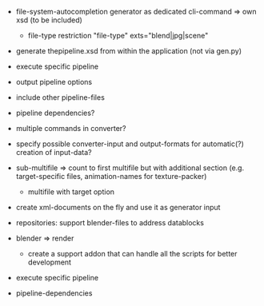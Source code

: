* file-system-autocompletion generator as dedicated cli-command => own xsd (to be included)
  * file-type restriction "file-type" exts="blend|jpg|scene"
* generate thepipeline.xsd from within the application (not via gen.py)
* execute specific pipeline
* output pipeline options
* include other pipeline-files
* pipeline dependencies?
* multiple commands in converter?


* specify possible converter-input and output-formats for automatic(?) creation of input-data?

* sub-multifile => count to first multifile but with additional section (e.g. target-specific files, animation-names for texture-packer)
  * multifile with target option

* create xml-documents on the fly and use it as generator input

* repositories: support blender-files to address datablocks
* blender => render
  * create a support addon that can handle all the scripts for better development



* execute specific pipeline
* pipeline-dependencies 